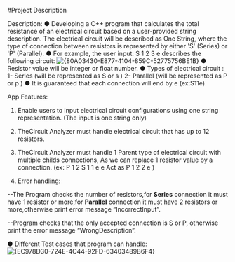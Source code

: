 #Project Description

Description:
 ● Developing a C++ program that calculates the total resistance of an
 electrical circuit based on a user-provided string description. The electrical
 circuit will be described as One String, where the type of connection between
 resistors is represented by either 'S' (Series) or 'P' (Parallel).
 ● For example, the user input: S 1 2 3 e describes the following circuit:
 ![{80A03430-E877-4104-859C-52775756BE1B}](https://github.com/user-attachments/assets/159423ad-39f3-4c00-85a3-a4980e8b3c8a)
 ● Resistor value will be integer or float number.
 ● Types of electrical circuit :
 1- Series (will be represented as S or s )
 2- Parallel (will be represented as P or p )
 ● It is guaranteed that each connection will end by e (ex:S11e)

App Features:
 1. Enable users to input electrical circuit configurations using one string
 representation.
 (The input is one string only)
 2. TheCircuit Analyzer must handle electrical circuit that has up to
 12 resistors.
 3. TheCircuit Analyzer must handle 1 Parent type of electrical circuit with
 multiple childs connections, As we can replace 1 resistor value by a
 connection.
 (ex: P 1 2 S 1 1 e e Act as P 1 2 2 e )

 4. Error handling:

 --The Program checks the number of resistors,for **Series**
 connection it must have 1 resistor or more,for **Parallel** connection
 it must have 2 resistors or more,otherwise print error message “IncorrectInput”.

 --Program checks that the only accepted connection is S or P,
 otherwise print the error message “WrongDescription”.
 
 ● Different Test cases that program can handle:
 ![{EC978D30-724E-4C44-92FD-63403489B6F4}](https://github.com/user-attachments/assets/1139b053-c2a4-440d-b092-778b1cd7f09e)
